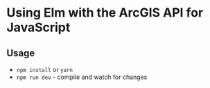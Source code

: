 # Using Elm with the ArcGIS API for JavaScript

## Usage

* `npm install` or `yarn`
* `npm run dev` - compile and watch for changes
